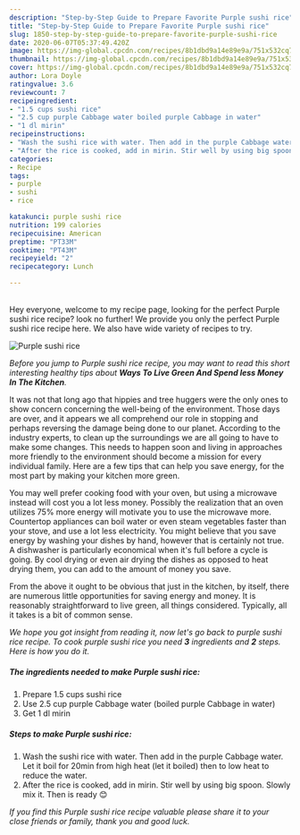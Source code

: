 ```yaml
---
description: "Step-by-Step Guide to Prepare Favorite Purple sushi rice"
title: "Step-by-Step Guide to Prepare Favorite Purple sushi rice"
slug: 1850-step-by-step-guide-to-prepare-favorite-purple-sushi-rice
date: 2020-06-07T05:37:49.420Z
image: https://img-global.cpcdn.com/recipes/8b1dbd9a14e89e9a/751x532cq70/purple-sushi-rice-recipe-main-photo.jpg
thumbnail: https://img-global.cpcdn.com/recipes/8b1dbd9a14e89e9a/751x532cq70/purple-sushi-rice-recipe-main-photo.jpg
cover: https://img-global.cpcdn.com/recipes/8b1dbd9a14e89e9a/751x532cq70/purple-sushi-rice-recipe-main-photo.jpg
author: Lora Doyle
ratingvalue: 3.6
reviewcount: 7
recipeingredient:
- "1.5 cups sushi rice"
- "2.5 cup purple Cabbage water boiled purple Cabbage in water"
- "1 dl mirin"
recipeinstructions:
- "Wash the sushi rice with water. Then add in the purple Cabbage water. Let it boil for 20min from high heat (let it boiled) then to low heat to reduce the water."
- "After the rice is cooked, add in mirin. Stir well by using big spoon. Slowly mix it. Then is ready 😊"
categories:
- Recipe
tags:
- purple
- sushi
- rice

katakunci: purple sushi rice 
nutrition: 199 calories
recipecuisine: American
preptime: "PT33M"
cooktime: "PT43M"
recipeyield: "2"
recipecategory: Lunch

---
```

<br>
Hey everyone, welcome to my recipe page, looking for the perfect Purple sushi rice recipe? look no further! We provide you only the perfect Purple sushi rice recipe here. We also have wide variety of recipes to try.
<br>


![Purple sushi rice](https://img-global.cpcdn.com/recipes/8b1dbd9a14e89e9a/751x532cq70/purple-sushi-rice-recipe-main-photo.jpg)

<i>Before you jump to Purple sushi rice recipe, you may want to read this short interesting healthy tips about 
<strong>Ways To Live Green And Spend less Money In The Kitchen</strong>.</i>
</br>

It was not that long ago that hippies and tree huggers were the only ones to show concern concerning the well-being of the environment. Those days are over, and it appears we all comprehend our role in stopping and perhaps reversing the damage being done to our planet. According to the industry experts, to clean up the surroundings we are all going to have to make some changes. This needs to happen soon and living in approaches more friendly to the environment should become a mission for every individual family. Here are a few tips that can help you save energy, for the most part by making your kitchen more green.

You may well prefer cooking food with your oven, but using a microwave instead will cost you a lot less money. Possibly the realization that an oven utilizes 75% more energy will motivate you to use the microwave more. Countertop appliances can boil water or even steam vegetables faster than your stove, and use a lot less electricity. You might believe that you save energy by washing your dishes by hand, however that is certainly not true. A dishwasher is particularly economical when it's full before a cycle is going. By cool drying or even air drying the dishes as opposed to heat drying them, you can add to the amount of money you save.

From the above it ought to be obvious that just in the kitchen, by itself, there are numerous little opportunities for saving energy and money. It is reasonably straightforward to live green, all things considered. Typically, all it takes is a bit of common sense.


<i>We hope you got insight from reading it, now let's go back to purple sushi rice recipe. To cook purple sushi rice you need <strong>3</strong> ingredients and <strong>2</strong> steps. Here is how you do it.
</i>

##### The ingredients needed to make Purple sushi rice:

1. Prepare 1.5 cups sushi rice
1. Use 2.5 cup purple Cabbage water (boiled purple Cabbage in water)
1. Get 1 dl mirin


##### Steps to make Purple sushi rice:

1. Wash the sushi rice with water. Then add in the purple Cabbage water. Let it boil for 20min from high heat (let it boiled) then to low heat to reduce the water.
1. After the rice is cooked, add in mirin. Stir well by using big spoon. Slowly mix it. Then is ready 😊


<i>If you find this Purple sushi rice recipe valuable please share it to your close friends or family, thank you and good luck.</i>
